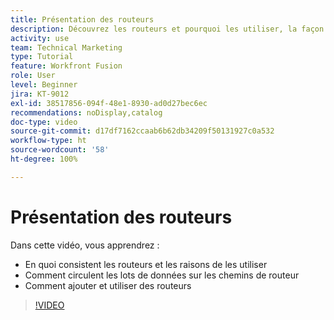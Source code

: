 ```yaml
---
title: Présentation des routeurs
description: Découvrez les routeurs et pourquoi les utiliser, la façon dont les lots de données circulent sur les chemins de routeur et comment ajouter et utiliser des routeurs, le tout dans  [!DNL Adobe Workfront Fusion].
activity: use
team: Technical Marketing
type: Tutorial
feature: Workfront Fusion
role: User
level: Beginner
jira: KT-9012
exl-id: 38517856-094f-48e1-8930-ad0d27bec6ec
recommendations: noDisplay,catalog
doc-type: video
source-git-commit: d17df7162ccaab6b62db34209f50131927c0a532
workflow-type: ht
source-wordcount: '58'
ht-degree: 100%

---
```


# Présentation des routeurs

Dans cette vidéo, vous apprendrez :

* En quoi consistent les routeurs et les raisons de les utiliser
* Comment circulent les lots de données sur les chemins de routeur
* Comment ajouter et utiliser des routeurs

>[!VIDEO](https://video.tv.adobe.com/v/3416565/?quality=12&learn=on&enablevpops&captions=fre_fr)
